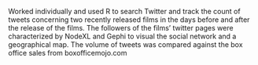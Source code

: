 Worked individually and used R to search Twitter and track the count of tweets concerning two recently released films in the days before and after the release of the films. The followers of the films’ twitter pages were characterized by NodeXL and Gephi to visual the social network and a geographical map. The volume of tweets was compared against the box office sales from boxofficemojo.com
